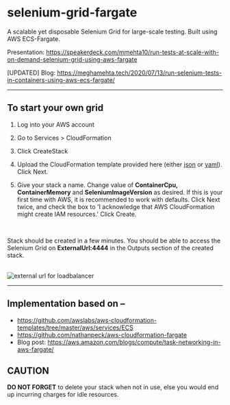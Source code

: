 # selenium-grid-fargate

A scalable yet disposable Selenium Grid for large-scale testing. Built using AWS ECS-Fargate.

Presentation: https://speakerdeck.com/mmehta10/run-tests-at-scale-with-on-demand-selenium-grid-using-aws-fargate

[UPDATED] Blog: https://meghamehta.tech/2020/07/13/run-selenium-tests-in-containers-using-aws-ecs-fargate/

----

## To start your own grid

1. Log into your AWS account

2. Go to Services > CloudFormation

3. Click CreateStack

4. Upload the CloudFormation template provided here (either [json](cft.json) or [yaml](cft.yml)). Click Next.

5. Give your stack a name. Change value of **ContainerCpu, ContainerMemory** and **SeleniumImageVersion** as desired. If this is your first time with AWS, it is recommended to work with defaults. Click Next twice, and check the box to 'I acknowledge that AWS CloudFormation might create IAM resources.' Click Create.

<br>

Stack should be created in a few minutes. You should be able to access the Selenium Grid on **ExternalUrl:4444** in the Outputs section of the created stack.
<br><br/>


![external url for loadbalancer](images/external-url.png)



----

## Implementation based on –

- https://github.com/awslabs/aws-cloudformation-templates/tree/master/aws/services/ECS
- https://github.com/nathanpeck/aws-cloudformation-fargate
- Blog post: https://aws.amazon.com/blogs/compute/task-networking-in-aws-fargate/

## CAUTION

**DO NOT FORGET** to delete your stack when not in use, else you would end up incurring charges for idle resources.
